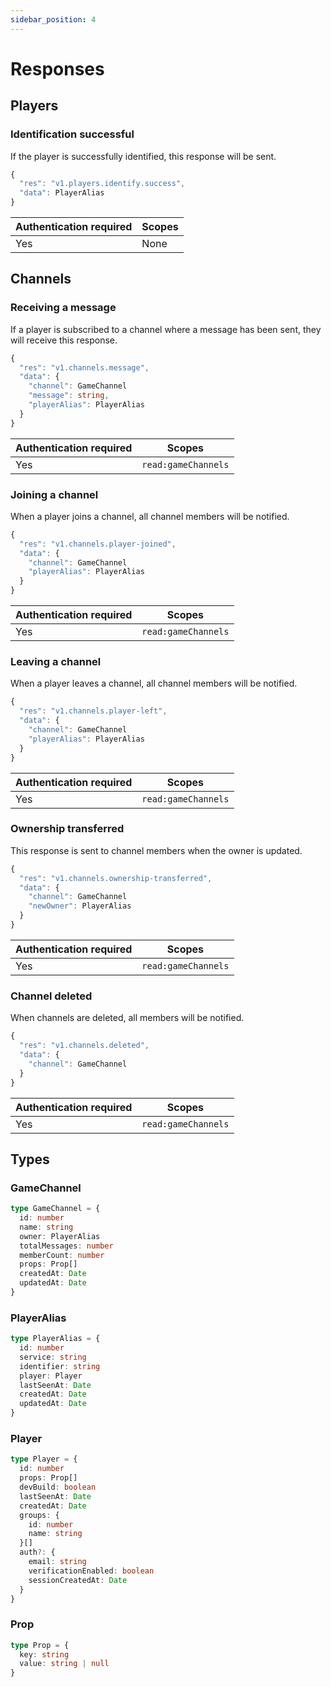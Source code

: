 ```yaml
---
sidebar_position: 4
---
```


# Responses

## Players

### Identification successful

If the player is successfully identified, this response will be sent.

```typescript
{
  "res": "v1.players.identify.success",
  "data": PlayerAlias
}
```

| Authentication required  | Scopes                  |
| ------------------------ | ----------------------- |
| Yes                      | None                    |

## Channels

### Receiving a message

If a player is subscribed to a channel where a message has been sent, they will receive this response.

```typescript
{
  "res": "v1.channels.message",
  "data": {
    "channel": GameChannel
    "message": string,
    "playerAlias": PlayerAlias
  }
}
```

| Authentication required | Scopes                  		    |
| ----------------------- | ------------------------------- |
| Yes                     | `read:gameChannels`            	|

### Joining a channel

When a player joins a channel, all channel members will be notified.

```typescript
{
  "res": "v1.channels.player-joined",
  "data": {
    "channel": GameChannel
    "playerAlias": PlayerAlias
  }
}
```

| Authentication required | Scopes                  		    |
| ----------------------- | ------------------------------- |
| Yes                     | `read:gameChannels`            	|

### Leaving a channel

When a player leaves a channel, all channel members will be notified.

```typescript
{
  "res": "v1.channels.player-left",
  "data": {
    "channel": GameChannel
    "playerAlias": PlayerAlias
  }
}
```

| Authentication required | Scopes                  		    |
| ----------------------- | ------------------------------- |
| Yes                     | `read:gameChannels`            	|


### Ownership transferred

This response is sent to channel members when the owner is updated.

```typescript
{
  "res": "v1.channels.ownership-transferred",
  "data": {
    "channel": GameChannel
    "newOwner": PlayerAlias
  }
}
```

| Authentication required | Scopes                  		    |
| ----------------------- | ------------------------------- |
| Yes                     | `read:gameChannels`            	|

### Channel deleted

When channels are deleted, all members will be notified.

```typescript
{
  "res": "v1.channels.deleted",
  "data": {
    "channel": GameChannel
  }
}
```

| Authentication required | Scopes                  		    |
| ----------------------- | ------------------------------- |
| Yes                     | `read:gameChannels`            	|

## Types

### GameChannel

```ts
type GameChannel = {
  id: number
  name: string
  owner: PlayerAlias
  totalMessages: number
  memberCount: number
  props: Prop[]
  createdAt: Date
  updatedAt: Date
}
```

### PlayerAlias

```ts
type PlayerAlias = {
  id: number
  service: string
  identifier: string
  player: Player
  lastSeenAt: Date
  createdAt: Date
  updatedAt: Date
}
```

### Player

```ts
type Player = {
  id: number
  props: Prop[]
  devBuild: boolean
  lastSeenAt: Date
  createdAt: Date
  groups: {
    id: number
    name: string
  }[]
  auth?: {
    email: string
    verificationEnabled: boolean
    sessionCreatedAt: Date
  }
}
```

### Prop

```ts
type Prop = {
  key: string
  value: string | null
}
```
